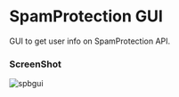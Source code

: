 # SpamProtection GUI
GUI to get user info on SpamProtection API.


### ScreenShot
![spbgui](https://telegra.ph/file/ae8fbdc09a66b13b2aeb6.png)
